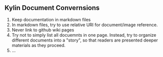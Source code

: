 Kylin Document Convernsions
-----

1. Keep documentation in markdown files
2. In markdown files, try to use relative URI for document/image reference.
3. Never link to github wiki pages
4. Try not to simply list all docuemnts in one page. Instead, try to organize different documents into a "story", so that readers are presented deeper materials as they proceed.
5. ...